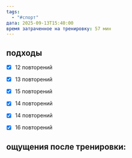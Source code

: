 ```yaml
---
tags:
  - "#спорт"
дата: 2025-09-13T15:40:00
время затраченное на тренировку: 57 мин
---
```


## подходы

 - [x] 12 повторений 
 - [x] 13 повторений 
 - [x] 15 повторений 
 - [x] 14 повторений 
 - [x] 14 повторений 
 - [x] 16 повторений 

 
## ощущения после тренировки:


